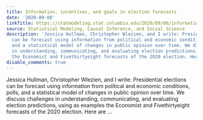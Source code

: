```yaml
---
title: Information, incentives, and goals in election forecasts
date: '2020-09-08'
linkTitle: https://statmodeling.stat.columbia.edu/2020/09/08/information-incentives-and-goals-in-election-forecasts/
source: Statistical Modeling, Causal Inference, and Social Science
description: 'Jessica Hullman, Christopher Wlezien, and I write: Presidential elections
  can be forecast using information from political and economic conditions, polls,
  and a statistical model of changes in public opinion over time. We discuss challenges
  in understanding, communicating, and evaluating election predictions, using as examples
  the Economist and Fivethirtyeight forecasts of the 2020 election. Here are ...'
disable_comments: true
---
```

Jessica Hullman, Christopher Wlezien, and I write: Presidential elections can be forecast using information from political and economic conditions, polls, and a statistical model of changes in public opinion over time. We discuss challenges in understanding, communicating, and evaluating election predictions, using as examples the Economist and Fivethirtyeight forecasts of the 2020 election. Here are ...